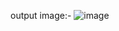 output image:- ![image](https://github.com/shalinikatore32/resume-simple/assets/109355109/4fc1ab93-6915-4171-90cf-1fcb21dd4dd3)
